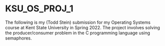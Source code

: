 # KSU_OS_PROJ_1
The following is my (Todd Stein) submission for my Operating Systems course at Kent State University in Spring 2022. The  project involves solving the producer/consumer problem in the C programming language using semaphores.
